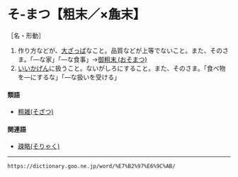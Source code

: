 # そ‐まつ【粗末／×麁末】

［名・形動］
1. 作り方などが、[大ざっぱ](おおざっぱ（大雑把）)なこと。品質などが上等でないこと。また、そのさま。「―な家」「―な食事」→[御粗末 (おそまつ)](https://dictionary.goo.ne.jp/word/%E5%BE%A1%E7%B2%97%E6%9C%AB/#jn-31357) 
2. [いいかげん](いいかげん（いい加減）)に扱うこと。ないがしろにすること。また、そのさま。「食べ物を―にするな」「―な扱いを受ける」
    

#### 類語

-   [粗雑(そざつ)](https://dictionary.goo.ne.jp/word/%E7%B2%97%E9%9B%91/#jn-130483)

#### 関連語

-   [疎略(そりゃく)](https://dictionary.goo.ne.jp/word/%E7%B2%97%E7%95%A5/#jn-131699)

---
`https://dictionary.goo.ne.jp/word/%E7%B2%97%E6%9C%AB/`